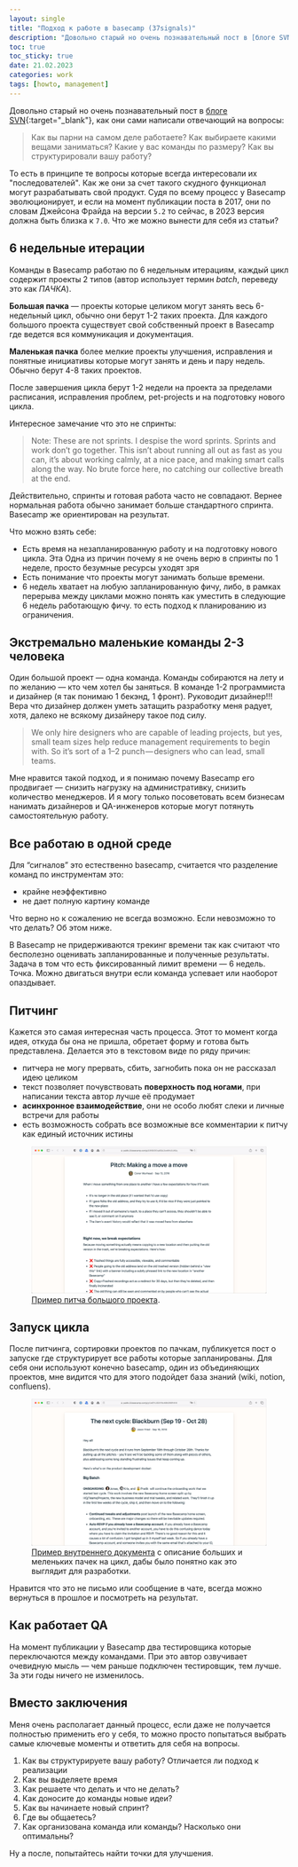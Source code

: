 ```yaml
---
layout: single
title: "Подход к работе в basecamp (37signals)"
description: "Довольно старый но очень познавательный пост в [блоге SVN](https://m.signalvnoise.com/how-we-set-up-our-work-cbce3d3d9cae) от тогда еще 37signals"
toc: true
toc_sticky: true
date: 21.02.2023
categories: work
tags: [howto, management]
---
```


Довольно старый но очень познавательный пост в [блоге SVN](https://m.signalvnoise.com/how-we-set-up-our-work-cbce3d3d9cae){:target="_blank"}, как они сами написали отвечающий на вопросы:

> Как вы парни на самом деле работаете? Как выбираете какими вещами заниматься? Какие у вас команды по размеру? Как вы структурировали вашу работу?

То есть в принципе те вопросы которые всегда интересовали их "последователей". Как же они за счет такого скудного функционал могут разрабатывать свой продукт. Судя по всему процесс у Basecamp эволюционирует, и если на момент публикации поста в 2017, они по словам Джейсона Фрайда на версии `5.2` то сейчас, в 2023 версия должна быть близка к `7.0`. Что же можно вынести для себя из статьи?

## 6 недельные итерации

Команды в Basecamp работаю по 6 недельным итерациям, каждый цикл содержит проекты 2 типов (автор использует термин *batch*, переведу это как *ПАЧКА*).

**Большая пачка** — проекты которые целиком могут занять весь 6-недельный цикл, обычно они берут 1-2 таких проекта. Для каждого большого проекта существует свой собственный проект в Basecamp где ведется вся коммуникация и документация.

**Маленькая пачка** более мелкие проекты улучшения, исправления и понятные инициативы которые могут занять и день и пару недель. Обычно берут 4-8 таких проектов.

После завершения цикла берут 1-2 недели на проекта за пределами расписания, исправления проблем, pet-projects и на подготовку нового цикла.

Интересное замечание что это не спринты:

> Note: These are not sprints. I despise the word sprints. Sprints and work don’t go together. This isn’t about running all out as fast as you can, it’s about working calmly, at a nice pace, and making smart calls along the way. No brute force here, no catching our collective breath at the end.

Действительно, спринты и готовая работа часто не совпадают. Вернее нормальная работа обычно занимает больше стандартного спринта. Basecamp же ориентирован на результат.

Что можно взять себе:

- Есть время на незапланированную работу и на подготовку нового цикла. Эта Одна из причин почему я не очень верю в спринты по 1 неделе, просто безумные ресурсы уходят зря
- Есть понимание что проекты могут занимать больше времени.
- 6 недель хватает на любую запланированную фичу, либо, в рамках перерыва между циклами можно понять как уместить в следующие 6 недель работающую фичу. то есть подход к планированию из ограничения.

## Экстремально маленькие команды 2-3 человека

Один большой проект — одна команда. Команды собираются на лету и по желанию — кто чем хотел бы заняться. В команде 1-2 программиста и дизайнер (я так понимаю 1 бекэнд, 1 фронт).
Руководит дизайнер!!! Вера что дизайнер должен уметь затащить разработку меня радует, хотя, далеко не всякому дизайнеру такое под силу.

> We only hire designers who are capable of leading projects, but yes, small team sizes help reduce management requirements to begin with. So it’s sort of a 1–2 punch — designers who can lead, small teams.

Мне нравится такой подход, и я понимаю почему Basecamp его продвигает — снизить нагрузку на административку, снизить количество менеджеров. И я могу только посоветовать всем бизнесам нанимать дизайнеров и QA-инженеров которые могут потянуть самостоятельную работу.

## Все работаю в одной среде

Для “сигналов” это естественно basecamp, считается что разделение команд по инструментам это:

- крайне неэффективно
- не дает полную картину команде

Что верно но к сожалению не всегда возможно. Если невозможно то что делать? Об этом ниже.

В Basecamp не придерживаются трекинг времени так как считают что бесполезно оценивать запланированные и полученные результаты. Задача в том что есть фиксированный лимит времени — 6 недель. Точка. Можно двигаться внутри если команда успевает или наоборот опаздывает.

## Питчинг

Кажется это самая интересная часть процесса. Этот то момент когда идея, откуда бы она не пришла, обретает форму и готова быть представлена. Делается это в текстовом виде по ряду причин:

- питчера не могу прервать, сбить, загнобить пока он не рассказал идею целиком
- текст позволяет почувствовать **поверхность под ногами**, при написании текста автор лучше её продумает
- **асинхронное взаимодействие**, они не особо любят слеки и личные встречи для работы
- есть возможность собрать все возможные все комментарии к питчу как единый источник истины

<figure>
	<a href="/assets/images/uploads/2023/basecamp_pitch.png"><img src="/assets/images/uploads/2023/basecamp_pitch.png"></a>
	<figcaption><a href="https://public.3.basecamp.com/p/22KB2DCxpEQLZow8Vc2iJhEq"  title="Пример питча большого проекта" target="_blank">Пример питча большого проекта</a>.</figcaption>
</figure>

[]()

## Запуск цикла

<!-- //TODO: дописать блок -->

После питчинга, сортировки проектов по пачкам, публикуется пост о запуске где структурирует все работы которые запланированы. Для себя они используют конечно basecamp, один из объединяющих проектов, мне видится что для этого подойдет база знаний (wiki, notion, confluens).

<figure>
	<a href="/assets/images/uploads/2023/basecamp_cycle.png"><img src="/assets/images/uploads/2023/basecamp_cycle.png"></a>
	<figcaption>
		<a href="https://public.3.basecamp.com/p/yCe87HJ5EX1Nx48N3R6fhfHX" title="Пример внутреннего документа" target="_blank"> Пример внутреннего документа</a> с описание больших и меленьких пачек на цикл, дабы было понятно как это выглядит для разработки.
	</figcaption>
</figure>

Нравится что это не письмо или сообщение в чате, всегда можно вернуться в прошлое и посмотреть на результат.

## Как работает QA

На момент публикации у Basecamp два тестировщика которые переключаются между командами. При это автор озвучивает очевидную мысль — чем раньше подключен тестировщик, тем лучше. За эти годы ничего не изменилось.

## Вместо заключения

Меня очень располагает данный процесс, если даже не получается полностью применить его у себя, то можно просто попытаться выбрать самые ключевые моменты и ответить для себя на вопросы.

1. Как вы структурируете вашу работу? Отличается ли подход к реализации
2. Как вы выделяете время
3. Как решаете что делать и что не делать?
4. Как доносите до команды новые идеи?
5. Как вы начинаете новый спринт?
6. Где вы общаетесь?
7. Как организована команда или команды? Насколько они оптимальны?

Ну а после, попытайтесь найти точки для улучшения.
